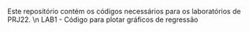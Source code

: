 Este repositório contém os códigos necessários para os laboratórios de PRJ22. \n
LAB1 - Código para plotar gráficos de regressão
